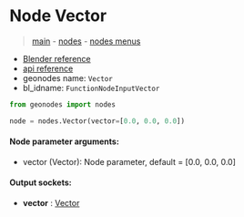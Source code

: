 # Node Vector

> [main](../structure.md) - [nodes](nodes.md) - [nodes menus](nodes_menus.md)

- [Blender reference](https://docs.blender.org/manual/en/latest/modeling/geometry_nodes/input/vector.html)
- [api reference](https://docs.blender.org/api/current/bpy.types.FunctionNodeInputVector.html)
- geonodes name: `Vector`
- bl_idname: `FunctionNodeInputVector`

```python
from geonodes import nodes

node = nodes.Vector(vector=[0.0, 0.0, 0.0])
```

#### Node parameter arguments:

- vector (Vector): Node parameter, default = [0.0, 0.0, 0.0]

#### Output sockets:

- **vector** : [Vector](Vector.md)

